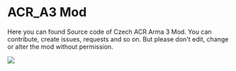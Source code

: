 ACR_A3 Mod
=======

Here you can found Source code of Czech ACR Arma 3 Mod. You can contribute, create issues, requests and so on. But please don't edit, change or alter the mod without permission.

<img src="http://www.armaseries.cz/acr-logo.png">
